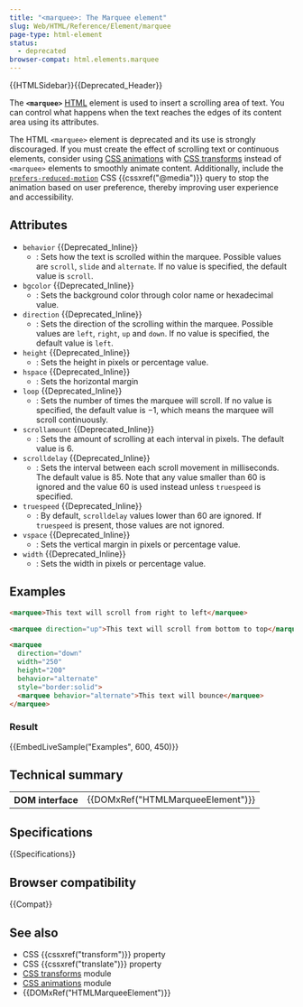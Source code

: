 ```yaml
---
title: "<marquee>: The Marquee element"
slug: Web/HTML/Reference/Element/marquee
page-type: html-element
status:
  - deprecated
browser-compat: html.elements.marquee
---
```


{{HTMLSidebar}}{{Deprecated_Header}}

The **`<marquee>`** [HTML](/en-US/docs/Web/HTML) element is used to insert a scrolling area of text. You can control what happens when the text reaches the edges of its content area using its attributes.

The HTML `<marquee>` element is deprecated and its use is strongly discouraged. If you must create the effect of scrolling text or continuous elements, consider using [CSS animations](/en-US/docs/Web/CSS/CSS_animations) with [CSS transforms](/en-US/docs/Web/CSS/CSS_transforms/Using_CSS_transforms) instead of `<marquee>` elements to smoothly animate content. Additionally, include the [`prefers-reduced-motion`](/en-US/docs/Web/CSS/@media/prefers-reduced-motion) CSS {{cssxref("@media")}} query to stop the animation based on user preference, thereby improving user experience and accessibility.

## Attributes

- `behavior` {{Deprecated_Inline}}
  - : Sets how the text is scrolled within the marquee. Possible values are `scroll`, `slide` and `alternate`. If no value is specified, the default value is `scroll`.
- `bgcolor` {{Deprecated_Inline}}
  - : Sets the background color through color name or hexadecimal value.
- `direction` {{Deprecated_Inline}}
  - : Sets the direction of the scrolling within the marquee. Possible values are `left`, `right`, `up` and `down`. If no value is specified, the default value is `left`.
- `height` {{Deprecated_Inline}}
  - : Sets the height in pixels or percentage value.
- `hspace` {{Deprecated_Inline}}
  - : Sets the horizontal margin
- `loop` {{Deprecated_Inline}}
  - : Sets the number of times the marquee will scroll. If no value is specified, the default value is −1, which means the marquee will scroll continuously.
- `scrollamount` {{Deprecated_Inline}}
  - : Sets the amount of scrolling at each interval in pixels. The default value is 6.
- `scrolldelay` {{Deprecated_Inline}}
  - : Sets the interval between each scroll movement in milliseconds. The default value is 85. Note that any value smaller than 60 is ignored and the value 60 is used instead unless `truespeed` is specified.
- `truespeed` {{Deprecated_Inline}}
  - : By default, `scrolldelay` values lower than 60 are ignored. If `truespeed` is present, those values are not ignored.
- `vspace` {{Deprecated_Inline}}
  - : Sets the vertical margin in pixels or percentage value.
- `width` {{Deprecated_Inline}}
  - : Sets the width in pixels or percentage value.

## Examples

```html
<marquee>This text will scroll from right to left</marquee>

<marquee direction="up">This text will scroll from bottom to top</marquee>

<marquee
  direction="down"
  width="250"
  height="200"
  behavior="alternate"
  style="border:solid">
  <marquee behavior="alternate">This text will bounce</marquee>
</marquee>
```

### Result

{{EmbedLiveSample("Examples", 600, 450)}}

## Technical summary

<table class="properties">
  <tbody>
    <tr>
      <th scope="row">DOM interface</th>
      <td>{{DOMxRef("HTMLMarqueeElement")}}</td>
    </tr>
  </tbody>
</table>

## Specifications

{{Specifications}}

## Browser compatibility

{{Compat}}

## See also

- CSS {{cssxref("transform")}} property
- CSS {{cssxref("translate")}} property
- [CSS transforms](/en-US/docs/Web/CSS/CSS_transforms) module
- [CSS animations](/en-US/docs/Web/CSS/CSS_animations) module
- {{DOMxRef("HTMLMarqueeElement")}}

